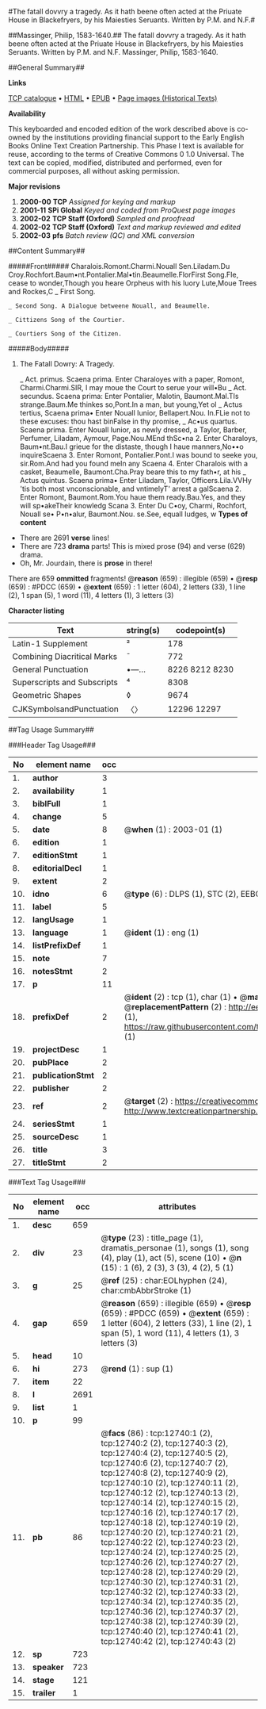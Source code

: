 #The fatall dovvry a tragedy. As it hath beene often acted at the Priuate House in Blackefryers, by his Maiesties Seruants. Written by P.M. and N.F.#

##Massinger, Philip, 1583-1640.##
The fatall dovvry a tragedy. As it hath beene often acted at the Priuate House in Blackefryers, by his Maiesties Seruants. Written by P.M. and N.F.
Massinger, Philip, 1583-1640.

##General Summary##

**Links**

[TCP catalogue](http://www.ota.ox.ac.uk/tcp/)  • 
[HTML](http://tei.it.ox.ac.uk/tcp/Texts-HTML/free/A07/A07251.html)  • 
[EPUB](http://tei.it.ox.ac.uk/tcp/Texts-EPUB/free/A07/A07251.epub) • 
[Page images (Historical Texts)](https://data.historicaltexts.jisc.ac.uk/view?pubId=eebo-99847686e&pageId=eebo-99847686e-12740-1)

**Availability**

This keyboarded and encoded edition of the
	       work described above is co-owned by the institutions
	       providing financial support to the Early English Books
	       Online Text Creation Partnership. This Phase I text is
	       available for reuse, according to the terms of Creative
	       Commons 0 1.0 Universal. The text can be copied,
	       modified, distributed and performed, even for
	       commercial purposes, all without asking permission.

**Major revisions**

1. __2000-00__ __TCP__ *Assigned for keying and markup*
1. __2001-11__ __SPi Global__ *Keyed and coded from ProQuest page images*
1. __2002-02__ __TCP Staff (Oxford)__ *Sampled and proofread*
1. __2002-02__ __TCP Staff (Oxford)__ *Text and markup reviewed and edited*
1. __2002-03__ __pfs__ *Batch review (QC) and XML conversion*

##Content Summary##

#####Front#####
Charalois.Romont.Charmi.Nouall Sen.Liladam.Du Croy.Rochfort.Baum•nt.Pontalier.Mal•tin.Beaumelle.FlorFirst Song.FIe, cease to wonder,Though you heare Orpheus with his Iuory Lute,Moue Trees and Rockes,C
    _ First Song.

    _ Second Song. A Dialogue betweene Nouall, and Beaumelle.

    _ Cittizens Song of the Courtier.

    _ Courtiers Song of the Citizen.

#####Body#####

1. The Fatall Dowry: A Tragedy.

    _ Act. primus. Scaena prima.
Enter Charaloyes with a paper, Romont, Charmi.Charmi.SIR, I may moue the Court to serue your will•Bu
    _ Act. secundus. Scaena prima:
Enter Pontalier, Malotin, Baumont.Mal.TIs strange.Baum.Me thinkes so,Pont.In a man, but young,Yet ol
    _ Actus tertius, Scaena prima•
Enter Nouall Iunior, Bellapert.Nou. In.FLie not to these excuses: thou hast binFalse in thy promise,
    _ Ac•us quartus. Scaena prima.
Enter Nouall Iunior, as newly dressed, a Taylor, Barber, Perfumer, Liladam, Aymour, Page.Nou.MEnd thSc•na 2. Enter Charaloys, Baum•nt.Bau.I grieue for the distaste, though I haue manners,No••o inquireScaena 3. Enter Romont, Pontalier.Pont.I was bound to seeke you, sir.Rom.And had you found meIn any Scaena 4. Enter Charalois with a casket, Beaumelle, Baumont.Cha.Pray beare this to my fath•r, at his
    _ Actus quintus. Scaena prima•
Enter Liladam, Taylor, Officers.Lila.VVHy 'tis both most vnconscionable, and vntimelyT' arrest a galScaena 2. Enter Romont, Baumont.Rom.You haue them ready.Bau.Yes, and they will sp•akeTheir knowledg Scana 3. Enter Du C•oy, Charmi, Rochfort, Nouall se• P•n•alur, Baumont.Nou. se.See, equall Iudges, w
**Types of content**

  * There are 2691 **verse** lines!
  * There are 723 **drama** parts! This is mixed prose (94) and verse (629) drama.
  * Oh, Mr. Jourdain, there is **prose** in there!

There are 659 **ommitted** fragments! 
 @__reason__ (659) : illegible (659)  •  @__resp__ (659) : #PDCC (659)  •  @__extent__ (659) : 1 letter (604), 2 letters (33), 1 line (2), 1 span (5), 1 word (11), 4 letters (1), 3 letters (3)

**Character listing**


|Text|string(s)|codepoint(s)|
|---|---|---|
|Latin-1 Supplement|²|178|
|Combining             Diacritical Marks|̄|772|
|General Punctuation|•—…|8226 8212 8230|
|Superscripts             and Subscripts|⁴|8308|
|Geometric Shapes|◊|9674|
|CJKSymbolsandPunctuation|〈〉|12296 12297|

##Tag Usage Summary##

###Header Tag Usage###

|No|element name|occ|attributes|
|---|---|---|---|
|1.|__author__|3||
|2.|__availability__|1||
|3.|__biblFull__|1||
|4.|__change__|5||
|5.|__date__|8| @__when__ (1) : 2003-01 (1)|
|6.|__edition__|1||
|7.|__editionStmt__|1||
|8.|__editorialDecl__|1||
|9.|__extent__|2||
|10.|__idno__|6| @__type__ (6) : DLPS (1), STC (2), EEBO-CITATION (1), PROQUEST (1), VID (1)|
|11.|__label__|5||
|12.|__langUsage__|1||
|13.|__language__|1| @__ident__ (1) : eng (1)|
|14.|__listPrefixDef__|1||
|15.|__note__|7||
|16.|__notesStmt__|2||
|17.|__p__|11||
|18.|__prefixDef__|2| @__ident__ (2) : tcp (1), char (1)  •  @__matchPattern__ (2) : ([0-9\-]+):([0-9IVX]+) (1), (.+) (1)  •  @__replacementPattern__ (2) : http://eebo.chadwyck.com/downloadtiff?vid=$1&page=$2 (1), https://raw.githubusercontent.com/textcreationpartnership/Texts/master/tcpchars.xml#$1 (1)|
|19.|__projectDesc__|1||
|20.|__pubPlace__|2||
|21.|__publicationStmt__|2||
|22.|__publisher__|2||
|23.|__ref__|2| @__target__ (2) : https://creativecommons.org/publicdomain/zero/1.0/ (1), http://www.textcreationpartnership.org/docs/. (1)|
|24.|__seriesStmt__|1||
|25.|__sourceDesc__|1||
|26.|__title__|3||
|27.|__titleStmt__|2||


###Text Tag Usage###

|No|element name|occ|attributes|
|---|---|---|---|
|1.|__desc__|659||
|2.|__div__|23| @__type__ (23) : title_page (1), dramatis_personae (1), songs (1), song (4), play (1), act (5), scene (10)  •  @__n__ (15) : 1 (6), 2 (3), 3 (3), 4 (2), 5 (1)|
|3.|__g__|25| @__ref__ (25) : char:EOLhyphen (24), char:cmbAbbrStroke (1)|
|4.|__gap__|659| @__reason__ (659) : illegible (659)  •  @__resp__ (659) : #PDCC (659)  •  @__extent__ (659) : 1 letter (604), 2 letters (33), 1 line (2), 1 span (5), 1 word (11), 4 letters (1), 3 letters (3)|
|5.|__head__|10||
|6.|__hi__|273| @__rend__ (1) : sup (1)|
|7.|__item__|22||
|8.|__l__|2691||
|9.|__list__|1||
|10.|__p__|99||
|11.|__pb__|86| @__facs__ (86) : tcp:12740:1 (2), tcp:12740:2 (2), tcp:12740:3 (2), tcp:12740:4 (2), tcp:12740:5 (2), tcp:12740:6 (2), tcp:12740:7 (2), tcp:12740:8 (2), tcp:12740:9 (2), tcp:12740:10 (2), tcp:12740:11 (2), tcp:12740:12 (2), tcp:12740:13 (2), tcp:12740:14 (2), tcp:12740:15 (2), tcp:12740:16 (2), tcp:12740:17 (2), tcp:12740:18 (2), tcp:12740:19 (2), tcp:12740:20 (2), tcp:12740:21 (2), tcp:12740:22 (2), tcp:12740:23 (2), tcp:12740:24 (2), tcp:12740:25 (2), tcp:12740:26 (2), tcp:12740:27 (2), tcp:12740:28 (2), tcp:12740:29 (2), tcp:12740:30 (2), tcp:12740:31 (2), tcp:12740:32 (2), tcp:12740:33 (2), tcp:12740:34 (2), tcp:12740:35 (2), tcp:12740:36 (2), tcp:12740:37 (2), tcp:12740:38 (2), tcp:12740:39 (2), tcp:12740:40 (2), tcp:12740:41 (2), tcp:12740:42 (2), tcp:12740:43 (2)|
|12.|__sp__|723||
|13.|__speaker__|723||
|14.|__stage__|121||
|15.|__trailer__|1||
